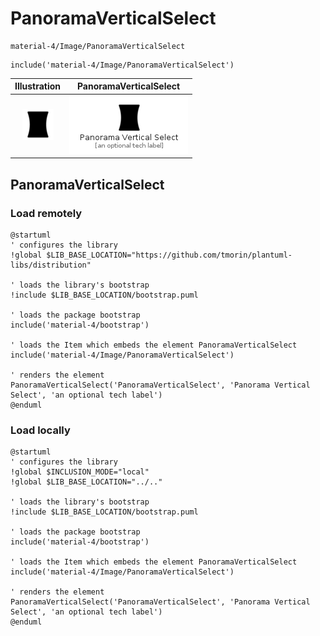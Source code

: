 # PanoramaVerticalSelect


```text
material-4/Image/PanoramaVerticalSelect
```

```text
include('material-4/Image/PanoramaVerticalSelect')
```



| Illustration | PanoramaVerticalSelect |
| :---: | :---: |
| ![illustration for Illustration](../../material-4/Image/PanoramaVerticalSelect.png) | ![illustration for PanoramaVerticalSelect](../../material-4/Image/PanoramaVerticalSelect.Local.png) |




## PanoramaVerticalSelect

### Load remotely
```plantuml
@startuml
' configures the library
!global $LIB_BASE_LOCATION="https://github.com/tmorin/plantuml-libs/distribution"

' loads the library's bootstrap
!include $LIB_BASE_LOCATION/bootstrap.puml

' loads the package bootstrap
include('material-4/bootstrap')

' loads the Item which embeds the element PanoramaVerticalSelect
include('material-4/Image/PanoramaVerticalSelect')

' renders the element
PanoramaVerticalSelect('PanoramaVerticalSelect', 'Panorama Vertical Select', 'an optional tech label')
@enduml
```

### Load locally
```plantuml
@startuml
' configures the library
!global $INCLUSION_MODE="local"
!global $LIB_BASE_LOCATION="../.."

' loads the library's bootstrap
!include $LIB_BASE_LOCATION/bootstrap.puml

' loads the package bootstrap
include('material-4/bootstrap')

' loads the Item which embeds the element PanoramaVerticalSelect
include('material-4/Image/PanoramaVerticalSelect')

' renders the element
PanoramaVerticalSelect('PanoramaVerticalSelect', 'Panorama Vertical Select', 'an optional tech label')
@enduml
```

